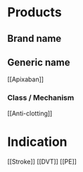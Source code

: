 # Products

## Brand name


## Generic name
[[Apixaban]]

### Class / Mechanism
[[Anti-clotting]]

# Indication
[[Stroke]]
[[DVT]]
[[PE]]